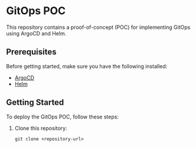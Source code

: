 # GitOps POC

This repository contains a proof-of-concept (POC) for implementing GitOps using ArgoCD and Helm.

## Prerequisites

Before getting started, make sure you have the following installed:

- [ArgoCD](https://argoproj.github.io/argo-cd/)
- [Helm](https://helm.sh/)

## Getting Started

To deploy the GitOps POC, follow these steps:

1. Clone this repository:

   ```shell
   git clone <repository-url>
